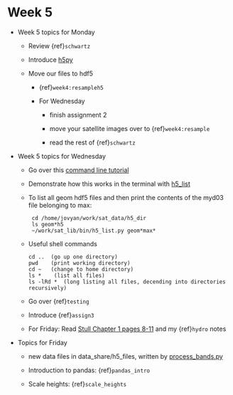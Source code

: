 # Week 5

* Week 5 topics for Monday

  * Review {ref}`schwartz`

  * Introduce [h5py](https://docs.h5py.org/en/latest/quick.html)

  * Move our files to hdf5 

    * {ref}`week4:resampleh5`

    * For Wednesday

      * finish assignment 2

      * move your satellite images over to {ref}`week4:resample`

      * read the rest of {ref}`schwartz`


* Week 5 topics for Wednesday

  * Go over this [command line tutorial](https://realpython.com/python-command-line-arguments/)

  * Demonstrate how this works in the terminal with [h5_list]( https://github.com/phaustin/a301_2020/blob/master/sat_lib/bin/h5_list.py)

  * To list all geom hdf5 files and then print
    the contents of the myd03 file belonging to max:

         cd /home/jovyan/work/sat_data/h5_dir
         ls geom*h5
         ~/work/sat_lib/bin/h5_list.py geom*max*

   * Useful shell commands

         cd ..  (go up one directory)
         pwd    (print working directory)
         cd ~   (change to home directory)
         ls *    (list all files)
         ls -lRd *  (long listing all files, decending into directories recursively)

  * Go over {ref}`testing`

  * Introduce {ref}`assign3`

  * For Friday: Read [Stull Chapter 1 pages 8-11](https://www.eoas.ubc.ca/books/Practical_Meteorology/prmet102/Ch01-atmos-v102b.pdf) and my   {ref}`hydro` notes

* Topics for Friday

  * new data files in data_share/h5_files, written by
    [process_bands.py](https://github.com/phaustin/a301_2020/blob/master/sat_lib/process_bands.py)

  * Introduction to pandas: {ref}`pandas_intro`

  * Scale heights: {ref}`scale_heights`
